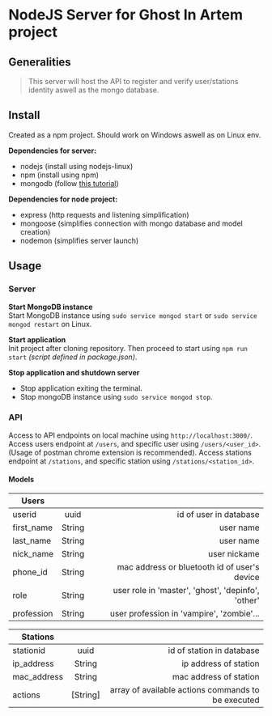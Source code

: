 NodeJS Server for Ghost In Artem project
==

Generalities
-
> This server will host the API to register and verify user/stations identity aswell as the mongo database.

Install
-
Created as a npm project. Should work on Windows aswell as on Linux env.

**Dependencies for server:**  
- nodejs (install using nodejs-linux)
- npm (install using npm)
- mongodb (follow [this tutorial](https://docs.mongodb.com/manual/tutorial/install-mongodb-on-ubuntu/))

**Dependencies for node project:**  
- express (http requests and listening simplification)
- mongoose (simplifies connection with mongo database and model creation)
- nodemon (simplifies server launch)


Usage
-

### Server
**Start MongoDB instance**  
Start MongoDB instance using `sudo service mongod start` or `sudo service mongod restart` on Linux.


**Start application**  
Init project after cloning repository. Then proceed to start using `npm run start` *(script defined in package.json)*.

**Stop application and shutdown server**  
- Stop application exiting the terminal.
- Stop mongoDB instance using `sudo service mongod stop`.

### API
Access to API endpoints on local machine using `http://localhost:3000/`.  
Access users endpoint at `/users`, and specific user using `/users/<user_id>`. (Usage of postman chrome extension is recommended).
Access stations endpoint at `/stations`, and specific station using `/stations/<station_id>`.

#### Models

| **Users** |  |  |
| ---- | :---: | ---:|
| userid | uuid | id of user in database |
| first\_name | String | user name |
| last\_name | String | user name |
| nick\_name | String | user nickame |
| phone\_id | String | mac address or bluetooth id of user's device |
| role | String | user role in 'master', 'ghost', 'depinfo', 'other' |
| profession | String | user profession in 'vampire', 'zombie'... |

| **Stations** |  |  |
| ---- | :---: | ---:|
| stationid | uuid | id of station in database |
| ip\_address | String | ip address of station |
| mac\_address | String | mac address of station |
| actions | [String] | array of available actions commands to be executed |
